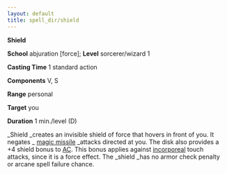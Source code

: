 ```yaml
---
layout: default
title: spell_dir/shield
---
```

 **Shield**

**School** abjuration [force]; **Level** sorcerer/wizard 1

**Casting Time** 1 standard action

**Components** V, S

**Range** personal

**Target** you

**Duration** 1 min./level (D)

_Shield _creates an invisible shield of force that hovers in front of you. It negates _ [magic missile](magicMissile#_magic-missile) _attacks directed at you. The disk also provides a +4 shield bonus to [AC](../combat#_armor-class). This bonus applies against [incorporeal](../glossary#_incorporeal) touch attacks, since it is a force effect. The _shield _has no armor check penalty or arcane spell failure chance.


